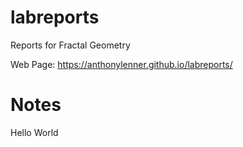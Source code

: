 # labreports
Reports for Fractal Geometry

Web Page: https://anthonylenner.github.io/labreports/

# Notes

Hello World
